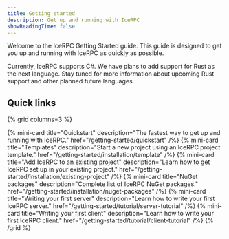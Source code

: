 ```yaml
---
title: Getting started
description: Get up and running with IceRPC
showReadingTime: false
---
```


Welcome to the IceRPC Getting Started guide. This guide is designed to get you up and running with IceRPC as quickly as
possible.

Currently, IceRPC supports C#. We have plans to add support for Rust as the next language. Stay tuned for more
information about upcoming Rust support and other planned future languages.

## Quick links

{% grid columns=3 %}

{% mini-card
   title="Quickstart"
   description="The fastest way to get up and running with IceRPC."
   href="/getting-started/quickstart" /%}
{% mini-card
   title="Templates"
   description="Start a new project using an IceRPC project template."
   href="/getting-started/installation/template" /%}
{% mini-card
   title="Add IceRPC to an existing project"
   description="Learn how to get IceRPC set up in your existing project."
   href="/getting-started/installation/existing-project" /%}
{% mini-card
   title="NuGet packages"
   description="Complete list of IceRPC NuGet packages."
   href="/getting-started/installation/nuget-packages" /%}
{% mini-card
   title="Writing your first server"
   description="Learn how to write your first IceRPC server."
   href="/getting-started/tutorial/server-tutorial" /%}
{% mini-card
   title="Writing your first client"
   description="Learn how to write your first IceRPC client."
   href="/getting-started/tutorial/client-tutorial" /%}
{% /grid %}

